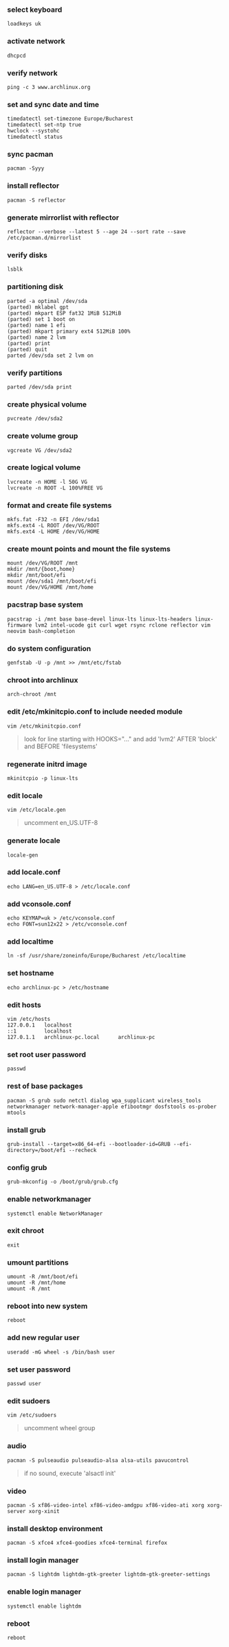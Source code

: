### select keyboard
```
loadkeys uk
```
### activate network
```
dhcpcd
```
### verify network
```
ping -c 3 www.archlinux.org
```
### set and sync date and time
```
timedatectl set-timezone Europe/Bucharest
timedatectl set-ntp true
hwclock --systohc
timedatectl status
```
### sync pacman
```
pacman -Syyy
```
### install reflector
```
pacman -S reflector
```
### generate mirrorlist with reflector
```
reflector --verbose --latest 5 --age 24 --sort rate --save /etc/pacman.d/mirrorlist
```
### verify disks
```
lsblk
```
### partitioning disk
```
parted -a optimal /dev/sda
(parted) mklabel gpt
(parted) mkpart ESP fat32 1MiB 512MiB
(parted) set 1 boot on
(parted) name 1 efi
(parted) mkpart primary ext4 512MiB 100%
(parted) name 2 lvm
(parted) print
(parted) quit
parted /dev/sda set 2 lvm on
```
### verify partitions
```
parted /dev/sda print
```
### create physical volume
```
pvcreate /dev/sda2
```
### create volume group
```
vgcreate VG /dev/sda2
```
### create logical volume
```
lvcreate -n HOME -l 50G VG
lvcreate -n ROOT -L 100%FREE VG
```
### format and create file systems
```
mkfs.fat -F32 -n EFI /dev/sda1
mkfs.ext4 -L ROOT /dev/VG/ROOT
mkfs.ext4 -L HOME /dev/VG/HOME
```
### create mount points and mount the file systems
```
mount /dev/VG/ROOT /mnt
mkdir /mnt/{boot,home}
mkdir /mnt/boot/efi
mount /dev/sda1 /mnt/boot/efi
mount /dev/VG/HOME /mnt/home
```
### pacstrap base system
```
pacstrap -i /mnt base base-devel linux-lts linux-lts-headers linux-firmware lvm2 intel-ucode git curl wget rsync rclone reflector vim neovim bash-completion
```
### do system configuration
```
genfstab -U -p /mnt >> /mnt/etc/fstab
```
### chroot into archlinux
```
arch-chroot /mnt
```
### edit /etc/mkinitcpio.conf to include needed module
```
vim /etc/mkinitcpio.conf
```
> look for line starting with HOOKS="..." and add 'lvm2' AFTER 'block' and BEFORE 'filesystems'
### regenerate initrd image
```
mkinitcpio -p linux-lts
```
### edit locale
```
vim /etc/locale.gen
```
> uncomment en_US.UTF-8
### generate locale
```
locale-gen
```
### add locale.conf
```
echo LANG=en_US.UTF-8 > /etc/locale.conf
```
### add vconsole.conf
```
echo KEYMAP=uk > /etc/vconsole.conf
echo FONT=sun12x22 > /etc/vconsole.conf
```
### add localtime
```
ln -sf /usr/share/zoneinfo/Europe/Bucharest /etc/localtime
```
### set hostname
```
echo archlinux-pc > /etc/hostname
```
### edit hosts
```
vim /etc/hosts
127.0.0.1   localhost
::1         localhost
127.0.1.1   archlinux-pc.local      archlinux-pc
```
### set root user password
```
passwd
```
### rest of base packages
```
pacman -S grub sudo netctl dialog wpa_supplicant wireless_tools networkmanager network-manager-apple efibootmgr dosfstools os-prober mtools
```
### install grub
```
grub-install --target=x86_64-efi --bootloader-id=GRUB --efi-directory=/boot/efi --recheck
```
### config grub
```
grub-mkconfig -o /boot/grub/grub.cfg
```
### enable networkmanager
```
systemctl enable NetworkManager
```
### exit chroot
```
exit
```
### umount partitions
```
umount -R /mnt/boot/efi
umount -R /mnt/home
umount -R /mnt
```
### reboot into new system
```
reboot
```
### add new regular user
```
useradd -mG wheel -s /bin/bash user
```
### set user password
```
passwd user
```
### edit sudoers
```
vim /etc/sudoers
```
> uncomment wheel group
### audio
```
pacman -S pulseaudio pulseaudio-alsa alsa-utils pavucontrol
```
> if no sound, execute 'alsactl init'
### video
```
pacman -S xf86-video-intel xf86-video-amdgpu xf86-video-ati xorg xorg-server xorg-xinit
```
### install desktop environment
```
pacman -S xfce4 xfce4-goodies xfce4-terminal firefox
```
### install login manager
```
pacman -S lightdm lightdm-gtk-greeter lightdm-gtk-greeter-settings
```
### enable login manager
```
systemctl enable lightdm
```
### reboot
```
reboot
```